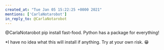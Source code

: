 ```yaml
---
created_at: "Tue Jan 05 15:22:25 +0000 2021"
mentions: ['CarlaNotarobot']
in_reply_to: @CarlaNotarobot
---
```


@CarlaNotarobot pip install fast-food. Python has a package for everything! 

*I have no idea what this will install if anything. Try at your own risk. 😁